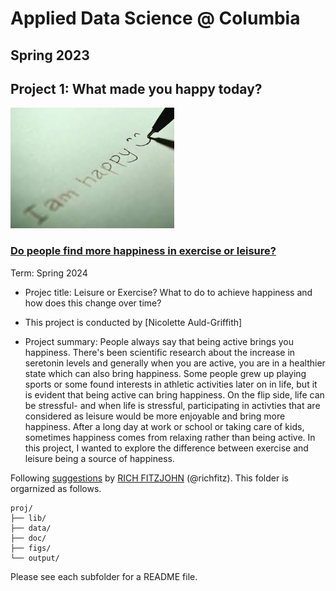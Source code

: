 # Applied Data Science @ Columbia
## Spring 2023
## Project 1: What made you happy today?

![image](figs/title.jpeg)

### [Do people find more happiness in exercise or leisure?](doc/Proj1_desc.md)


Term: Spring 2024

+ Projec title: Leisure or Exercise? What to do to achieve happiness and how does this change over time?
+ This project is conducted by [Nicolette Auld-Griffith]

+ Project summary: People always say that being active brings you happiness. There's been scientific research about the increase in seretonin levels and generally when you are active, you are in a healthier state which can also bring happiness. Some people grew up playing sports or some found interests in athletic activities later on in life, but it is evident that being active can bring happiness. On the flip side, life can be stressful- and when life is stressful, participating in activties that are considered as leisure would be more enjoyable and bring more happiness. After a long day at work or school or taking care of kids, sometimes happiness comes from relaxing rather than being active. In this project, I wanted to explore the difference between exercise and leisure being a source of happiness.

Following [suggestions](http://nicercode.github.io/blog/2013-04-05-projects/) by [RICH FITZJOHN](http://nicercode.github.io/about/#Team) (@richfitz). This folder is orgarnized as follows.

```
proj/
├── lib/
├── data/
├── doc/
├── figs/
└── output/
```

Please see each subfolder for a README file.
